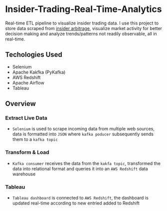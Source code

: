 # Insider-Trading-Real-Time-Analytics

Real-time ETL pipeline to visualize insider trading data. I use this project to store data scraped from [insider arbitrage](https://www.insidearbitrage.com/), visualize market activity for better decision making and analyze trends/patterns not readily observable, all in real-time.

## Techologies Used
* Selenium
* Apache Kakfka (PyKafka) 
* AWS Redshift
* Apache Airflow
* Tableau

## Overview

### Extract Live Data

- `Selenium` is used to scrape incoming data from multiple web sources, data is formatted into `JSON` where `kafka poducer` subsequently sends them to a `kafka topic`

### Transform & Load

 - `Kafka consumer` receives the data from the `kakfa topic`, transformed the data into relational format and queries it into an `AWS Redshift` data warehouse
 
 ### Tableau 

- `Tableau dashboard` is connected to `AWS Redshift`, the dashboard is updated real-time according to new entried added to Redshift
